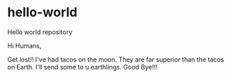 # hello-world
Hello world repository

Hi Humans,

Get lost!!
I've had tacos on the moon.
They are far superior than the tacos on Earth.
I'll send some to u earthlings.
Good Bye!!!
